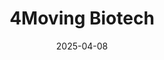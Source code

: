 ---  
layout: startup_page  
title: "4Moving Biotech"  
id: "4movingbiotech.com"  
permalink: "/4movingbiotech4movingbiotech.com04082025/"  
website: "https://www.4movingbiotech.com/"  
funding_round: "Grant"  
funding_amount: "€7.6M"  
investors: "France 2030"  
about: "4Moving Biotech (4MB), a spin-off of 4P-Pharma, is a clinical-stage biotechnology company developing the first potential disease-modifying drug (DMOAD) for knee osteoarthritis. Their lead candidate, 4P004, is currently in a Phase 2a trial and aims to provide a sustainable therapeutic solution for the significant unmet medical need of osteoarthritis."  
markets: "Biotechnology, Pharmaceuticals, Research and Development, Osteoarthritis"  
hq: "Lille, Hauts-de-France, France"  
founded_year: "2020"  
linkedin: "https://www.linkedin.com/company/4moving-biotech"  
twitter: ""  
instagram: ""  
facebook: ""  
crunchbase: "https://www.crunchbase.com/organization/4moving-biotech?utm_source=linkedin&utm_medium=referral&utm_campaign=linkedin_companies&utm_content=profile_cta_anon&trk=funding_crunchbase"  
pitchbook: "https://pitchbook.com/profiles/company/438509-17"  

date_display: "08-Apr-2025"  
date: "2025-04-08"

# SEO Optimization  
meta_title: "4Moving Biotech - Grant Funding (€7.6M)"  
meta_description: "4Moving Biotech, 4Moving Biotech (4MB), a spin-off of 4P-Pharma, is a clinical-stage biotechnology company developing the first potential disease-modifying drug (DMOAD..."  
meta_keywords: "4Moving Biotech, Biotechnology, Pharmaceuticals, Research and Development, Osteoarthritis, Grant funding"  
canonical_url: "https://startup.projectstartups.com/4movingbiotech4movingbiotech.com04082025/"  
---